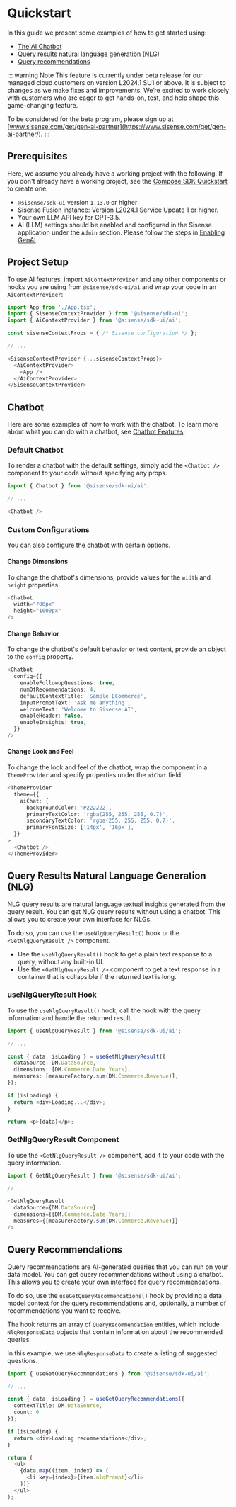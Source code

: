 # Quickstart

In this guide we present some examples of how to get started using:

- [The AI Chatbot](#chatbot)
- [Query results natural language generation (NLG)](#query-results-natural-language-generation-nlg)
- [Query recommendations](#query-recommendations)

::: warning Note
This feature is currently under beta release for our managed cloud customers on version L2024.1 SU1 or above. It is subject to changes as we make fixes and improvements. We’re excited to work closely with customers who are eager to get hands-on, test, and help shape this game-changing feature.

To be considered for the beta program, please sign up at [www.sisense.com/get/gen-ai-partner](https://www.sisense.com/get/gen-ai-partner/).
:::

## Prerequisites

Here, we assume you already have a working project with the following. If you don't already have a working project, see the [Compose SDK Quickstart](../../getting-started) to create one.

- `@sisense/sdk-ui` version `1.13.0` or higher
- Sisense Fusion instance: Version L2024.1 Service Update 1 or higher.
- Your own LLM API key for GPT-3.5.
- AI (LLM) settings should be enabled and configured in the Sisense application under the `Admin` section. Please follow the steps in [Enabling GenAI](https://docs.sisense.com/main/SisenseLinux/genai.htm#EnablingGenAI).

## Project Setup

To use AI features, import `AiContextProvider` and any other components or hooks you are using from `@sisense/sdk-ui/ai` and wrap your code in an `AiContextProvider`:

```ts
import App from './App.tsx';
import { SisenseContextProvider } from '@sisense/sdk-ui';
import { AiContextProvider } from '@sisense/sdk-ui/ai';

const sisenseContextProps = { /* Sisense configuration */ };

// ...

<SisenseContextProvider {...sisenseContextProps}>
  <AiContextProvider>
    <App />
  </AiContextProvider>
</SisenseContextProvider>
```

## Chatbot

Here are some examples of how to work with the chatbot. To learn more about what you can do with a chatbot, see [Chatbot Features](./chatbot.md).

### Default Chatbot

To render a chatbot with the default settings, simply add the `<Chatbot />` component to your code without specifying any props.

```ts
import { Chatbot } from '@sisense/sdk-ui/ai';

// ...

<Chatbot />
```

### Custom Configurations

You can also configure the chatbot with certain options.

#### Change Dimensions

To change the chatbot's dimensions, provide values for the `width` and `height` properties.

```ts
<Chatbot
  width="700px"
  height="1000px"
/>
```

#### Change Behavior

To change the chatbot's default behavior or text content, provide an object to the `config` property.

```ts
<Chatbot
  config={{
    enableFollowupQuestions: true,
    numOfRecommendations: 4,
    defaultContextTitle: 'Sample ECommerce',
    inputPromptText: 'Ask me anything',
    welcomeText: 'Welcome to Sisense AI',
    enableHeader: false,
    enableInsights: true,
  }}
/>
```

#### Change Look and Feel

To change the look and feel of the chatbot, wrap the component in a `ThemeProvider` and specify properties under the `aiChat` field.

```ts
<ThemeProvider
  theme={{
    aiChat: {
      backgroundColor: '#222222',
      primaryTextColor: 'rgba(255, 255, 255, 0.7)',
      secondaryTextColor: 'rgba(255, 255, 255, 0.7)',
      primaryFontSize: ['14px', '16px'],
  }}
>
  <Chatbot />
</ThemeProvider>
```

## Query Results Natural Language Generation (NLG)

NLG query results are natural language textual insights generated from the query result. You can get NLG query results without using a chatbot. This allows you to create your own interface for NLGs.

To do so, you can use the `useNlgQueryResult()` hook or the `<GetNlgQueryResult />` component.

- Use the `useNlgQueryResult()` hook to get a plain text response to a query, without any built-in UI.
- Use the `<GetNlgQueryResult />` component to get a text response in a container that is collapsible if the returned text is long.

### useNlgQueryResult Hook

To use the `useNlgQueryResult()` hook, call the hook with the query information and handle the returned result.

```ts
import { useNlgQueryResult } from '@sisense/sdk-ui/ai';

// ...

const { data, isLoading } = useGetNlgQueryResult({
  dataSource: DM.DataSource,
  dimensions: [DM.Commerce.Date.Years],
  measures: [measureFactory.sum(DM.Commerce.Revenue)],
});

if (isLoading) {
  return <div>Loading...</div>;
}

return <p>{data}</p>;
```

### GetNlgQueryResult Component

To use the `<GetNlgQueryResult />` component, add it to your code with the query information.

```ts
import { GetNlgQueryResult } from '@sisense/sdk-ui/ai';

// ...

<GetNlgQueryResult
  dataSource={DM.DataSource}
  dimensions={[DM.Commerce.Date.Years]}
  measures={[measureFactory.sum(DM.Commerce.Revenue)]}
/>
```

## Query Recommendations

Query recommendations are AI-generated queries that you can run on your data model. You can get query recommendations without using a chatbot. This allows you to create your own interface for query recommendations.

To do so, use the `useGetQueryRecommendations()` hook by providing a data model context for the query recommendations and, optionally, a number of recommendations you want to receive.

The hook returns an array of `QueryRecommendation` entities, which include `NlqResponseData` objects that contain information about the recommended queries.

In this example, we use `NlqResponseData` to create a listing of suggested questions.

```ts
import { useGetQueryRecommendations } from '@sisense/sdk-ui/ai';

// ...

const { data, isLoading } = useGetQueryRecommendations({
  contextTitle: DM.DataSource,
  count: 6
});

if (isLoading) {
  return <div>Loading recommendations</div>;
}

return (
  <ul>
    {data.map((item, index) => (
      <li key={index}>{item.nlqPrompt}</li>
    ))}
  </ul>
);
```
